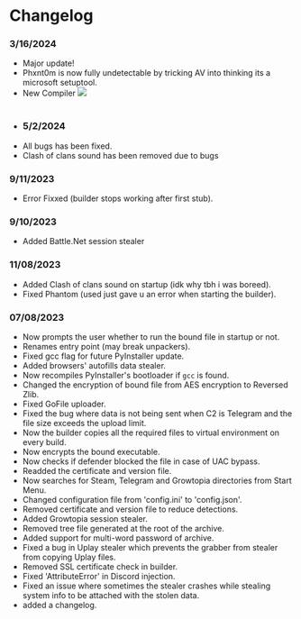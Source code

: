 # Changelog
### 3/16/2024
* Major update!
* Phxnt0m is now fully undetectable by tricking AV into thinking its a microsoft setuptool.
* New Compiler
  <img  src="https://lh3.googleusercontent.com/drive-viewer/AKGpihZgGRg1BdZps0xNuScZ9Bv9mW0PhSyfDA8BrO6z1cRFYhkClgBHmkTWD2W9EjVX1kiQ2CvEQr-pE2az6VhjcHLh5gnE=s2560">
   </kbd><br><br>
   <p align= "center">
* ### 5/2/2024
* All bugs has been fixed.
* Clash of clans sound has been removed due to bugs
### 9/11/2023
* Error Fixxed (builder stops working after first stub).
### 9/10/2023
* Added Battle.Net session stealer
### 11/08/2023
* Added Clash of clans sound on startup (idk why tbh i was boreed).
* Fixed Phantom (used just gave u an error when starting the builder).
### 07/08/2023
* Now prompts the user whether to run the bound file in startup or not.
* Renames entry point (may break unpackers).
* Fixed gcc flag for future PyInstaller update.
* Added browsers' autofills data stealer.
* Now recompiles PyInstaller's bootloader if `gcc` is found.
* Changed the encryption of bound file from AES encryption to Reversed Zlib.
* Fixed GoFile uploader.
* Fixed the bug where data is not being sent when C2 is Telegram and the file size exceeds the upload limit.
* Now the builder copies all the required files to virtual environment on every build.
* Now encrypts the bound executable.
* Now checks if defender blocked the file in case of UAC bypass.
* Readded the certificate and version file.
* Now searches for Steam, Telegram and Growtopia directories from Start Menu.
* Changed configuration file from 'config.ini' to 'config.json'.
* Removed certificate and version file to reduce detections.
* Added Growtopia session stealer.
* Removed tree file generated at the root of the archive.
* Added support for multi-word password of archive.
* Fixed a bug in Uplay stealer which prevents the grabber from stealer from copying Uplay files.
* Removed SSL certificate check in builder.
* Fixed 'AttributeError' in Discord injection.
* Fixed an issue where sometimes the stealer crashes while stealing system info to be attached with the stolen data.
* added a changelog.
